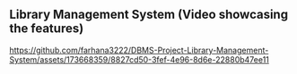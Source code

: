 ## Library Management System (Video showcasing the features)


https://github.com/farhana3222/DBMS-Project-Library-Management-System/assets/173668359/8827cd50-3fef-4e96-8d6e-22880b47ee11






